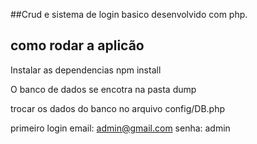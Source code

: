 
##Crud e sistema de login basico desenvolvido com php.

## como rodar a aplicão
Instalar as dependencias
npm install

O banco de dados se encotra na pasta dump

trocar os dados do banco no arquivo
config/DB.php

primeiro login
email: admin@gmail.com
senha: admin